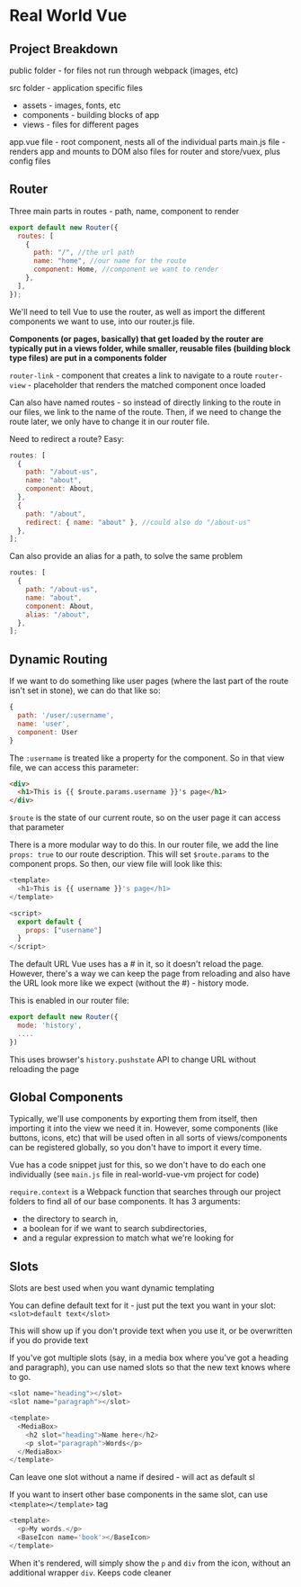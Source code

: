 # Real World Vue

## Project Breakdown

public folder - for files not run through webpack (images, etc)

src folder - application specific files

- assets - images, fonts, etc
- components - building blocks of app
- views - files for different pages

app.vue file - root component, nests all of the individual parts
main.js file - renders app and mounts to DOM
also files for router and store/vuex, plus config files

## Router

Three main parts in routes - path, name, component to render

```js
export default new Router({
  routes: [
    {
      path: "/", //the url path
      name: "home", //our name for the route
      component: Home, //component we want to render
    },
  ],
});
```

We'll need to tell Vue to use the router, as well as import the different components we want to use, into our router.js file.

**Components (or pages, basically) that get loaded by the router are typically put in a views folder, while smaller, reusable files (building block type files) are put in a components folder**

`router-link` - component that creates a link to navigate to a route
`router-view` - placeholder that renders the matched component once loaded

Can also have named routes - so instead of directly linking to the route in our files, we link to the name of the route. Then, if we need to change the route later, we only have to change it in our router file.

Need to redirect a route? Easy:

```js
routes: [
  {
    path: "/about-us",
    name: "about",
    component: About,
  },
  {
    path: "/about",
    redirect: { name: "about" }, //could also do "/about-us"
  },
];
```

Can also provide an alias for a path, to solve the same problem

```js
routes: [
  {
    path: "/about-us",
    name: "about",
    component: About,
    alias: "/about",
  },
];
```

## Dynamic Routing

If we want to do something like user pages (where the last part of the route isn't set in stone), we can do that like so:

```js
{
  path: '/user/:username',
  name: 'user',
  component: User
}
```

The `:username` is treated like a property for the component. So in that view file, we can access this parameter:

```html
<div>
  <h1>This is {{ $route.params.username }}'s page</h1>
</div>
```

`$route` is the state of our current route, so on the user page it can access that parameter

There is a more modular way to do this. In our router file, we add the line `props: true` to our route description. This will set `$route.params` to the component props. So then, our view file will look like this:

```js
<template>
  <h1>This is {{ username }}'s page</h1>
</template>

<script>
  export default {
    props: ["username"]
  }
</script>
```

The default URL Vue uses has a # in it, so it doesn't reload the page. However, there's a way we can keep the page from reloading and also have the URL look more like we expect (without the #) - history mode.

This is enabled in our router file:

```js
export default new Router({
  mode: 'history',
  ....
})
```

This uses browser's `history.pushstate` API to change URL without reloading the page

## Global Components

Typically, we'll use components by exporting them from itself, then importing it into the view we need it in. However, some components (like buttons, icons, etc) that will be used often in all sorts of views/components can be registered globally, so you don't have to import it every time.

Vue has a code snippet just for this, so we don't have to do each one individually
(see `main.js` file in real-world-vue-vm project for code)

`require.context` is a Webpack function that searches through our project folders to find all of our base components. It has 3 arguments:

- the directory to search in,
- a boolean for if we want to search subdirectories,
- and a regular expression to match what we're looking for

## Slots

Slots are best used when you want dynamic templating

You can define default text for it - just put the text you want in your slot:
`<slot>default text</slot>`

This will show up if you don't provide text when you use it, or be overwritten if you do provide text

If you've got multiple slots (say, in a media box where you've got a heading and paragraph), you can use named slots so that the new text knows where to go.

```js
<slot name="heading"></slot>
<slot name="paragraph"></slot>

<template>
  <MediaBox>
    <h2 slot="heading">Name here</h2>
    <p slot="paragraph">Words</p>
  </MediaBox>
</template>
```

Can leave one slot without a name if desired - will act as default sl

If you want to insert other base components in the same slot, can use `<template></template>` tag

```js
<template>
  <p>My words.</p>
  <BaseIcon name='book'></BaseIcon>
</template>
```

When it's rendered, will simply show the `p` and `div` from the icon, without an additional wrapper `div`. Keeps code cleaner
